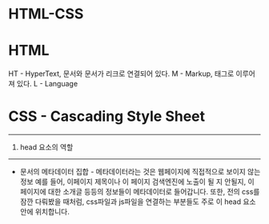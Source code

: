 # HTML-CSS


HTML
======
HT - HyperText, 문서와 문서가 리크로 연결되어 있다.
M - Markup, 태그로 이루어져 있다.
L - Language


CSS - Cascading Style Sheet
===========================

-------------------
1. head 요소의 역할
-------------------
- 문서의 메타데이터 집합 - 메타데이터라는 것은 웹페이지에 직접적으로 보이지 않는 정보
  예를 들어, 이페이지 제목이나 이 페이지 검색엔진에 노출이 될 지 안될지, 이페이지에 대한 
  소개글 등등의 정보들이 메타데이터로 들어갑니다. 또한, 전의 css를 잠깐 다뤄봤을 때처럼,
  css파일과 js파일을 연결하는 부분들도 주로 이 head 요소안에 위치합니다.
